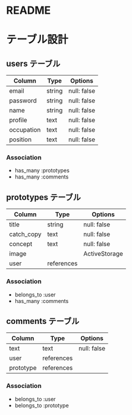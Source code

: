 # README

# テーブル設計

## users テーブル

| Column     | Type       | Options           |
| ---------- | ---------- | ----------------- |
| email      | string     | null: false       |
| password   | string     | null: false       |
| name       | string     | null: false       |
| profile    | text       | null: false       |
| occupation | text       | null: false       |
| position   | text       | null: false       |

### Association

- has_many :prototypes
- has_many :comments


## prototypes テーブル

| Column     | Type       | Options           |
| ---------- | ---------- | ----------------- |
| title      | string     | null: false       |
| catch_copy | text       | null: false       |
| concept    | text       | null: false       |
| image      |            | ActiveStorage     |
| user       | references |                   |

### Association

- belongs_to :user
- has_many :comments


## comments テーブル

| Column     | Type       | Options           |
| ---------- | ---------- | ----------------- |
| text       | text       | null: false       |
| user       | references |                   |
| prototype  | references |                   |

### Association

- belongs_to :user
- belongs_to :prototype

